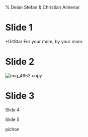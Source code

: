 % Deian Stefan & Christian Almenar

# Slide 1

*GitStar
For your mom, by your mom.

# Slide 2

![img_4952 copy](https://f.cloud.github.com/assets/1476/1967164/de812802-82d1-11e3-8334-2ded7993fc7d.jpg)

# Slide 3


Slide 4


Slide 5



pichon
